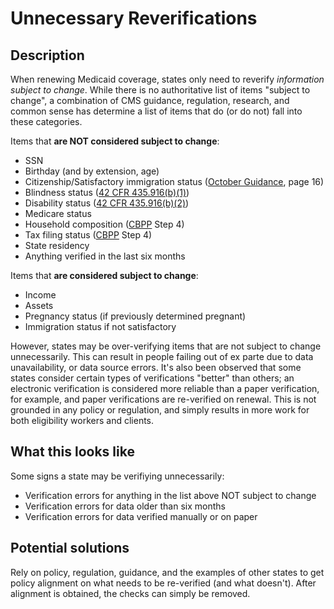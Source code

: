 # Unnecessary Reverifications

## Description

When renewing Medicaid coverage, states only need to reverify _information subject to change_. While there is no authoritative list of items "subject to change", a combination of CMS guidance, regulation, research, and common sense has determine a list of items that do (or do not) fall into these categories.

Items that **are NOT considered subject to change**:
  - SSN
  - Birthday (and by extension, age)
  - Citizenship/Satisfactory immigration status ([October Guidance](https://www.medicaid.gov/sites/default/files/2022-10/ex-parte-renewal-102022.pdf), page 16)
  - Blindness status ([42 CFR 435.916(b)(1)](https://www.ecfr.gov/current/title-42/part-435/subpart-J#p-435.916%28b%29%281%29))
  - Disability status ([42 CFR 435.916(b)(2)](https://www.ecfr.gov/current/title-42/part-435/subpart-J#p-435.916%28b%29%282%29))
  - Medicare status
  - Household composition ([CBPP](https://www.cbpp.org/research/health/streamlining-medicaid-renewals-through-the-ex-parte-process#step-4-adopting-principles-to-cbpp-anchor) Step 4)
  - Tax filing status ([CBPP](https://www.cbpp.org/research/health/streamlining-medicaid-renewals-through-the-ex-parte-process#step-4-adopting-principles-to-cbpp-anchor) Step 4)
  - State residency
  - Anything verified in the last six months

Items that **are considered subject to change**:
  - Income
  - Assets
  - Pregnancy status (if previously determined pregnant)
  - Immigration status if not satisfactory

However, states may be over-verifying items that are not subject to change unnecessarily. This can result in people failing out of ex parte due to data unavailability, or data source errors. It's also been observed that some states consider certain types of verifications "better" than others; an electronic verification is considered more reliable than a paper verification, for example, and paper verifications are re-verified on renewal. This is not grounded in any policy or regulation, and simply results in more work for both eligibility workers and clients.

## What this looks like

Some signs a state may be verifiying unnecessarily:
  - Verification errors for anything in the list above NOT subject to change
  - Verification errors for data older than six months
  - Verification errors for data verified manually or on paper

## Potential solutions

Rely on policy, regulation, guidance, and the examples of other states to get policy alignment on what needs to be re-verified (and what doesn't). After alignment is obtained, the checks can simply be removed.
